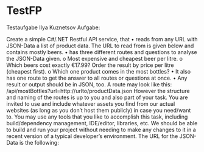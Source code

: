 # TestFP
Testaufgabe Ilya Kuznetsov
Aufgabe:

Create a simple C#/.NET Restful API service, that
• reads from any URL with JSON-Data a list of product data.
The URL to read from is given below and contains mostly beers.
• has three different routes and questions to analyse the JSON-Data given.
o Most expensive and cheapest beer per litre.
o Which beers cost exactly €17.99?
Order the result by price per litre (cheapest first).
o Which one product comes in the most bottles?
• It also has one route to get the answer to all routes or questions at once.
• Any result or output should be in JSON, too.
A route may look like this: /api/mostBottles?url=http://urlto/productData.json
However the structure and naming of the routes is up to you and also part of your task.
You are invited to use and include whatever assets you find from our actual websites (as long as you
don’t host them publicly) in case you need/want to. You may use any tools that you like to
accomplish this task, including build/dependency management, IDE/editor, libraries, etc.
We should be able to build and run your project without needing to make any changes to it in a
recent version of a typical developer’s environment.
The URL for the JSON-Data is the following:

